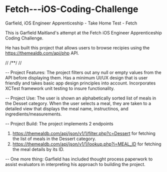 # Fetch---iOS-Coding-Challenge
Garfield, iOS Engineer Apprenticeship - Take Home Test - Fetch

This is Garfield Maitland's attempt at the Fetch iOS Engineer Apprenticeship Coding Challenge.

He has built this project that allows users to browse recipies using the https://themealdb.com/api/php API. 

//
/**/ 
//

--
Project Features:
The project filters out any null or empty values from the API before displaying them.
Has a minimum UI/UX design that is user friendly and takes basic app design principles into account.
Incorporates XCTest framework unit testing to insure functionality.

--
Project Use:
The user is shown an alphabetically sorted list of meals in the Desset category.
When the user selects a meal, they are taken to a detailed view that displays the meal name, instructinos, and ingredients/measurements.

--
Project Build:
The project implements 2 endpoints 
1. https://themealdb.com/api/json/v1/1/filter.php?c=Dessert for fetching the list of meals in the Dessert category.
2. https://themealdb.com/api/json/v1/1/lookup.php?i=MEAL_ID for fetching the meal details by its ID.

--
One more thing:
Garfield has included thought process paperwork to assist evaluators in interpreting his approach to building the project.

